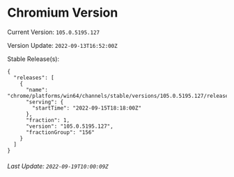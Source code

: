 # Chromium Version

Current Version: `105.0.5195.127`

Version Update: `2022-09-13T16:52:00Z`

Stable Release(s):
```
{
  "releases": [
    {
      "name": "chrome/platforms/win64/channels/stable/versions/105.0.5195.127/releases/1663265880",
      "serving": {
        "startTime": "2022-09-15T18:18:00Z"
      },
      "fraction": 1,
      "version": "105.0.5195.127",
      "fractionGroup": "156"
    }
  ]
}
```

###### Last Update: `2022-09-19T10:00:09Z`
